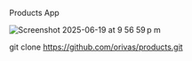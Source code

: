 Products App

![Screenshot 2025-06-19 at 9 56 59 p m](https://github.com/user-attachments/assets/e45b14c3-21d7-4256-aecf-d9d5a9e600c3)


git clone https://github.com/orivas/products.git
